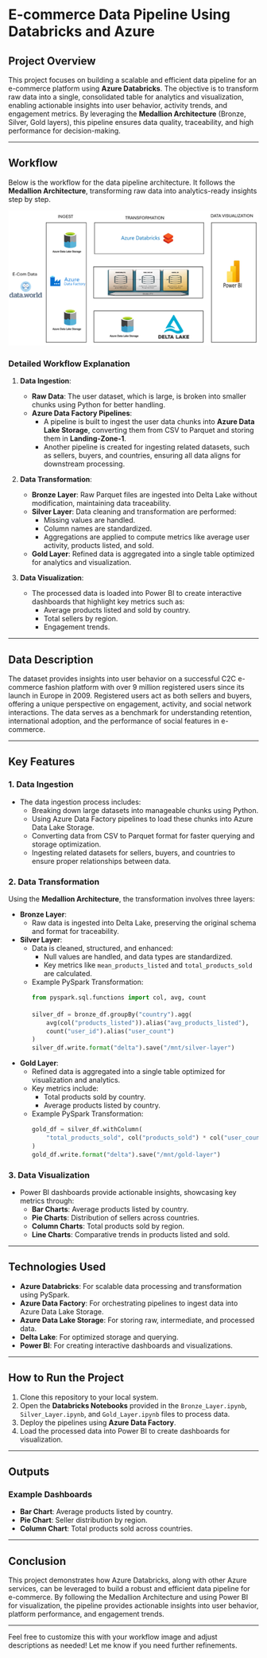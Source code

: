 # **E-commerce Data Pipeline Using Databricks and Azure**

## **Project Overview**
This project focuses on building a scalable and efficient data pipeline for an e-commerce platform using **Azure Databricks**. The objective is to transform raw data into a single, consolidated table for analytics and visualization, enabling actionable insights into user behavior, activity trends, and engagement metrics. By leveraging the **Medallion Architecture** (Bronze, Silver, Gold layers), this pipeline ensures data quality, traceability, and high performance for decision-making.

---

## **Workflow**

Below is the workflow for the data pipeline architecture. It follows the **Medallion Architecture**, transforming raw data into analytics-ready insights step by step.

![Workflow Diagram](img/workflow.png)

### **Detailed Workflow Explanation**
1. **Data Ingestion**:
   - **Raw Data**: The user dataset, which is large, is broken into smaller chunks using Python for better handling.
   - **Azure Data Factory Pipelines**:
     - A pipeline is built to ingest the user data chunks into **Azure Data Lake Storage**, converting them from CSV to Parquet and storing them in **Landing-Zone-1**.
     - Another pipeline is created for ingesting related datasets, such as sellers, buyers, and countries, ensuring all data aligns for downstream processing.

2. **Data Transformation**:
   - **Bronze Layer**: Raw Parquet files are ingested into Delta Lake without modification, maintaining data traceability.
   - **Silver Layer**: Data cleaning and transformation are performed:
     - Missing values are handled.
     - Column names are standardized.
     - Aggregations are applied to compute metrics like average user activity, products listed, and sold.
   - **Gold Layer**: Refined data is aggregated into a single table optimized for analytics and visualization.

3. **Data Visualization**:
   - The processed data is loaded into Power BI to create interactive dashboards that highlight key metrics such as:
     - Average products listed and sold by country.
     - Total sellers by region.
     - Engagement trends.

---

## **Data Description**
The dataset provides insights into user behavior on a successful C2C e-commerce fashion platform with over 9 million registered users since its launch in Europe in 2009. Registered users act as both sellers and buyers, offering a unique perspective on engagement, activity, and social network interactions. The data serves as a benchmark for understanding retention, international adoption, and the performance of social features in e-commerce.

---

## **Key Features**

### **1. Data Ingestion**
- The data ingestion process includes:
  - Breaking down large datasets into manageable chunks using Python.
  - Using Azure Data Factory pipelines to load these chunks into Azure Data Lake Storage.
  - Converting data from CSV to Parquet format for faster querying and storage optimization.
  - Ingesting related datasets for sellers, buyers, and countries to ensure proper relationships between data.

### **2. Data Transformation**
Using the **Medallion Architecture**, the transformation involves three layers:
- **Bronze Layer**:
  - Raw data is ingested into Delta Lake, preserving the original schema and format for traceability.
- **Silver Layer**:
  - Data is cleaned, structured, and enhanced:
    - Null values are handled, and data types are standardized.
    - Key metrics like `mean_products_listed` and `total_products_sold` are calculated.
  - Example PySpark Transformation:
    ```python
    from pyspark.sql.functions import col, avg, count

    silver_df = bronze_df.groupBy("country").agg(
        avg(col("products_listed")).alias("avg_products_listed"),
        count("user_id").alias("user_count")
    )
    silver_df.write.format("delta").save("/mnt/silver-layer")
    ```
- **Gold Layer**:
  - Refined data is aggregated into a single table optimized for visualization and analytics.
  - Key metrics include:
    - Total products sold by country.
    - Average products listed by country.
  - Example PySpark Transformation:
    ```python
    gold_df = silver_df.withColumn(
        "total_products_sold", col("products_sold") * col("user_count")
    )
    gold_df.write.format("delta").save("/mnt/gold-layer")
    ```

### **3. Data Visualization**
- Power BI dashboards provide actionable insights, showcasing key metrics through:
  - **Bar Charts**: Average products listed by country.
  - **Pie Charts**: Distribution of sellers across countries.
  - **Column Charts**: Total products sold by region.
  - **Line Charts**: Comparative trends in products listed and sold.

---

## **Technologies Used**
- **Azure Databricks**: For scalable data processing and transformation using PySpark.
- **Azure Data Factory**: For orchestrating pipelines to ingest data into Azure Data Lake Storage.
- **Azure Data Lake Storage**: For storing raw, intermediate, and processed data.
- **Delta Lake**: For optimized storage and querying.
- **Power BI**: For creating interactive dashboards and visualizations.

---

## **How to Run the Project**
1. Clone this repository to your local system.
2. Open the **Databricks Notebooks** provided in the `Bronze_Layer.ipynb`, `Silver_Layer.ipynb`, and `Gold_Layer.ipynb` files to process data.
3. Deploy the pipelines using **Azure Data Factory**.
4. Load the processed data into Power BI to create dashboards for visualization.

---

## **Outputs**
### Example Dashboards
- **Bar Chart**: Average products listed by country.
- **Pie Chart**: Seller distribution by region.
- **Column Chart**: Total products sold across countries.

---

## **Conclusion**
This project demonstrates how Azure Databricks, along with other Azure services, can be leveraged to build a robust and efficient data pipeline for e-commerce. By following the Medallion Architecture and using Power BI for visualization, the pipeline provides actionable insights into user behavior, platform performance, and engagement trends.

---

Feel free to customize this with your workflow image and adjust descriptions as needed! Let me know if you need further refinements.
